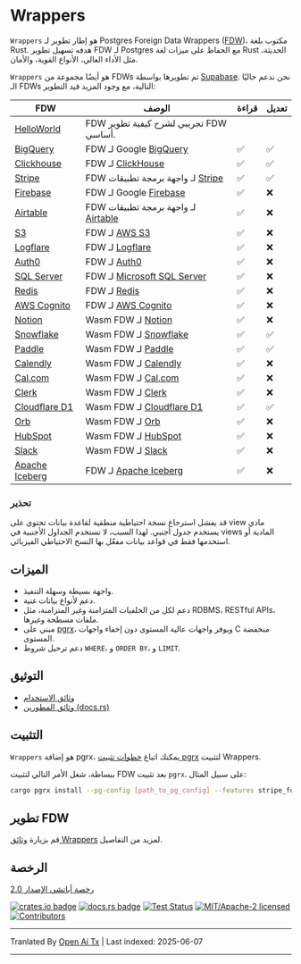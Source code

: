 # Wrappers

`Wrappers` هو إطار تطوير لـ Postgres Foreign Data Wrappers ([FDW](https://wiki.postgresql.org/wiki/Foreign_data_wrappers))، مكتوب بلغة Rust. هدفه تسهيل تطوير FDW لـ Postgres مع الحفاظ على ميزات لغة Rust الحديثة، مثل الأداء العالي، الأنواع القوية، والأمان.

`Wrappers` هو أيضًا مجموعة من FDWs تم تطويرها بواسطة [Supabase](https://www.supabase.com). نحن ندعم حاليًا الـ FDWs التالية، مع وجود المزيد قيد التطوير:

| FDW                                             | الوصف                                                                          | قراءة | تعديل |
| ----------------------------------------------- | ----------------------------------------------------------------------------- | ---- | ------ |
| [HelloWorld](https://raw.githubusercontent.com/supabase/wrappers/main/wrappers/src/fdw/helloworld_fdw) | FDW تجريبي لشرح كيفية تطوير FDW أساسي.                                |      |        |
| [BigQuery](https://raw.githubusercontent.com/supabase/wrappers/main/wrappers/src/fdw/bigquery_fdw)     | FDW لـ Google [BigQuery](https://cloud.google.com/bigquery)                | ✅   | ✅     |
| [Clickhouse](https://raw.githubusercontent.com/supabase/wrappers/main/wrappers/src/fdw/clickhouse_fdw) | FDW لـ [ClickHouse](https://clickhouse.com/)                               | ✅   | ✅     |
| [Stripe](https://raw.githubusercontent.com/supabase/wrappers/main/wrappers/src/fdw/stripe_fdw)         | FDW لـ واجهة برمجة تطبيقات [Stripe](https://stripe.com/)                   | ✅   | ✅     |
| [Firebase](https://raw.githubusercontent.com/supabase/wrappers/main/wrappers/src/fdw/firebase_fdw)     | FDW لـ Google [Firebase](https://firebase.google.com/)                     | ✅   | ❌     |
| [Airtable](https://raw.githubusercontent.com/supabase/wrappers/main/wrappers/src/fdw/airtable_fdw)     | FDW لـ واجهة برمجة تطبيقات [Airtable](https://airtable.com/)               | ✅   | ❌     |
| [S3](https://raw.githubusercontent.com/supabase/wrappers/main/wrappers/src/fdw/s3_fdw)                 | FDW لـ [AWS S3](https://aws.amazon.com/s3/)                                | ✅   | ❌     |
| [Logflare](https://raw.githubusercontent.com/supabase/wrappers/main/wrappers/src/fdw/logflare_fdw)     | FDW لـ [Logflare](https://logflare.app/)                                   | ✅   | ❌     |
| [Auth0](https://raw.githubusercontent.com/supabase/wrappers/main/wrappers/src/fdw/auth0_fdw)           | FDW لـ [Auth0](https://auth0.com/)                                         | ✅   | ❌     |
| [SQL Server](https://raw.githubusercontent.com/supabase/wrappers/main/wrappers/src/fdw/mssql_fdw)      | FDW لـ [Microsoft SQL Server](https://www.microsoft.com/en-au/sql-server/) | ✅   | ❌     |
| [Redis](https://raw.githubusercontent.com/supabase/wrappers/main/wrappers/src/fdw/redis_fdw)           | FDW لـ [Redis](https://redis.io/)                                          | ✅   | ❌     |
| [AWS Cognito](https://raw.githubusercontent.com/supabase/wrappers/main/wrappers/src/fdw/cognito_fdw)   | FDW لـ [AWS Cognito](https://aws.amazon.com/cognito/)                      | ✅   | ❌     |
| [Notion](https://raw.githubusercontent.com/supabase/wrappers/main/wasm-wrappers/fdw/notion_fdw)        | Wasm FDW لـ [Notion](https://www.notion.so/)                               | ✅   | ❌     |
| [Snowflake](https://raw.githubusercontent.com/supabase/wrappers/main/wasm-wrappers/fdw/snowflake_fdw)  | Wasm FDW لـ [Snowflake](https://www.snowflake.com/)                        | ✅   | ✅     |
| [Paddle](https://raw.githubusercontent.com/supabase/wrappers/main/wasm-wrappers/fdw/paddle_fdw)        | Wasm FDW لـ [Paddle](https://www.paddle.com/)                              | ✅   | ✅     |
| [Calendly](https://raw.githubusercontent.com/supabase/wrappers/main/wasm-wrappers/fdw/calendly_fdw)    | Wasm FDW لـ [Calendly](https://www.calendly.com/)                          | ✅   | ❌     |
| [Cal.com](https://raw.githubusercontent.com/supabase/wrappers/main/wasm-wrappers/fdw/cal_fdw)          | Wasm FDW لـ [Cal.com](https://www.cal.com/)                                | ✅   | ❌     |
| [Clerk](https://raw.githubusercontent.com/supabase/wrappers/main/wasm-wrappers/fdw/clerk_fdw)          | Wasm FDW لـ [Clerk](https://www.clerk.com/)                                | ✅   | ❌     |
| [Cloudflare D1](https://raw.githubusercontent.com/supabase/wrappers/main/wasm-wrappers/fdw/cfd1_fdw)   | Wasm FDW لـ [Cloudflare D1](https://developers.cloudflare.com/d1/)         | ✅   | ✅     |
| [Orb](https://raw.githubusercontent.com/supabase/wrappers/main/wasm-wrappers/fdw/orb_fdw)              | Wasm FDW لـ [Orb](https://www.withorb.com/)                                | ✅   | ❌     |
| [HubSpot](https://raw.githubusercontent.com/supabase/wrappers/main/wasm-wrappers/fdw/hubspot_fdw)      | Wasm FDW لـ [HubSpot](https://www.hubspot.com/)                            | ✅   | ❌     |
| [Slack](https://raw.githubusercontent.com/supabase/wrappers/main/wasm-wrappers/fdw/slack_fdw)          | Wasm FDW لـ [Slack](https://www.slack.com/)                                | ✅   | ❌     |
| [Apache Iceberg](https://raw.githubusercontent.com/supabase/wrappers/main/wrappers/src/fdw/iceberg_fdw)| FDW لـ [Apache Iceberg](https://iceberg.apache.org/)                       | ✅   | ❌     |

### تحذير

قد يفشل استرجاع نسخة احتياطية منطقية لقاعدة بيانات تحتوي على view مادي يستخدم جدول أجنبي. لهذا السبب، لا تستخدم الجداول الأجنبية في views المادية أو استخدمها فقط في قواعد بيانات مفعّل بها النسخ الاحتياطي الفيزيائي.

## الميزات

- واجهة بسيطة وسهلة التنفيذ.
- دعم لأنواع بيانات غنية.
- دعم لكل من الخلفيات المتزامنة وغير المتزامنة، مثل RDBMS، RESTful APIs، ملفات مسطحة وغيرها.
- مبني على [pgrx](https://github.com/tcdi/pgrx)، ويوفر واجهات عالية المستوى دون إخفاء واجهات C منخفضة المستوى.
- دعم ترحيل شروط `WHERE`، و `ORDER BY`، و `LIMIT`.

## التوثيق

- [وثائق الاستخدام](https://fdw.dev/)
- [وثائق المطورين (docs.rs)](https://docs.rs/supabase-wrappers/latest/supabase_wrappers/)

## التثبيت

`Wrappers` هو إضافة pgrx، يمكنك اتباع [خطوات تثبيت pgrx](https://github.com/tcdi/pgrx#system-requirements) لتثبيت Wrappers.

ببساطة، شغل الأمر التالي لتثبيت FDW بعد تثبيت `pgrx`. على سبيل المثال:

```bash
cargo pgrx install --pg-config [path_to_pg_config] --features stripe_fdw
```

## تطوير FDW

قم بزيارة [وثائق Wrappers](https://fdw.dev/) لمزيد من التفاصيل.

## الرخصة

[رخصة أباتشي الإصدار 2.0](https://raw.githubusercontent.com/supabase/wrappers/main/LICENSE)

[![crates.io badge](https://img.shields.io/crates/v/supabase-wrappers.svg)](https://crates.io/crates/supabase-wrappers)
[![docs.rs badge](https://docs.rs/supabase-wrappers/badge.svg)](https://docs.rs/supabase-wrappers)
[![Test Status](https://img.shields.io/github/actions/workflow/status/supabase/wrappers/test_wrappers.yml?branch=main&label=test)](https://github.com/supabase/wrappers/actions/workflows/test_wrappers.yml)
[![MIT/Apache-2 licensed](https://img.shields.io/crates/l/supabase-wrappers.svg)](https://raw.githubusercontent.com/supabase/wrappers/main/LICENSE)
[![Contributors](https://img.shields.io/github/contributors/supabase/wrappers)](https://github.com/supabase/wrappers/graphs/contributors)


---

Tranlated By [Open Ai Tx](https://github.com/OpenAiTx/OpenAiTx) | Last indexed: 2025-06-07

---